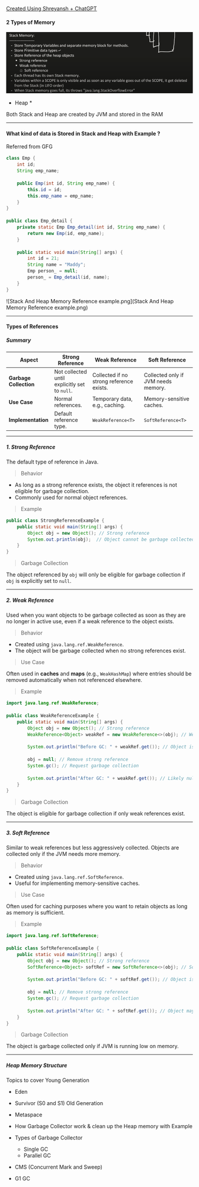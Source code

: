[Created Using Shreyansh + ChatGPT](https://www.youtube.com/watch?v=vz6vSZRuS2M&list=PL6W8uoQQ2c63f469AyV78np0rbxRFppkx&index=10)

#### 2 Types of Memory 
![JVM__Stack__Content.png](JVM__Stack__Content.png)
* Heap
  * 

Both Stack and Heap are created by JVM and stored in the RAM
__________
#### What kind of data is Stored in Stack and Heap with Example ? 

Referred from GFG
```java 
class Emp {
    int id;
    String emp_name;

    public Emp(int id, String emp_name) {
        this.id = id;
        this.emp_name = emp_name;
    }
}

public class Emp_detail {
    private static Emp Emp_detail(int id, String emp_name) {
        return new Emp(id, emp_name);
    }

    public static void main(String[] args) {
        int id = 21;
        String name = "Maddy";
        Emp person_ = null;
        person_ = Emp_detail(id, name);
    }
}
```

![Stack And Heap Memory Reference example.png](Stack And Heap Memory Reference example.png)

__________
#### Types of References

##### Summary
| **Aspect**          | **Strong Reference**     | **Weak Reference**        | **Soft Reference**        |
|----------------------|--------------------------|----------------------------|---------------------------|
| **Garbage Collection** | Not collected until explicitly set to `null`. | Collected if no strong reference exists. | Collected only if JVM needs memory. |
| **Use Case**         | Normal references.       | Temporary data, e.g., caching. | Memory-sensitive caches.  |
| **Implementation**   | Default reference type.  | `WeakReference<T>`         | `SoftReference<T>`        |


---

##### 1. Strong Reference
The default type of reference in Java.
> Behavior
- As long as a strong reference exists, the object it references is not eligible for garbage collection.
- Commonly used for normal object references.
> Example
```java
public class StrongReferenceExample {
    public static void main(String[] args) {
        Object obj = new Object(); // Strong reference
        System.out.println(obj);  // Object cannot be garbage collected
    }
}
```

> Garbage Collection


The object referenced by `obj` will only be eligible for garbage collection if `obj` is explicitly set to `null`.

---

##### 2. Weak Reference

Used when you want objects to be garbage collected as soon as they are no longer in active use, even if a weak reference to the object exists.

> Behavior
- Created using `java.lang.ref.WeakReference`.
- The object will be garbage collected when no strong references exist.

>Use Case

Often used in **caches** and **maps** (e.g., `WeakHashMap`) where entries should be removed automatically when not referenced elsewhere.

> Example
```java
import java.lang.ref.WeakReference;

public class WeakReferenceExample {
    public static void main(String[] args) {
        Object obj = new Object(); // Strong reference
        WeakReference<Object> weakRef = new WeakReference<>(obj); // Weak reference

        System.out.println("Before GC: " + weakRef.get()); // Object is accessible

        obj = null; // Remove strong reference
        System.gc(); // Request garbage collection

        System.out.println("After GC: " + weakRef.get()); // Likely null, object collected
    }
}
```

> Garbage Collection

The object is eligible for garbage collection if only weak references exist.

---

##### 3. Soft Reference
Similar to weak references but less aggressively collected. Objects are collected only if the JVM needs more memory.

> Behavior
- Created using `java.lang.ref.SoftReference`.
- Useful for implementing memory-sensitive caches.

> Use Case

Often used for caching purposes where you want to retain objects as long as memory is sufficient.

> Example
```java
import java.lang.ref.SoftReference;

public class SoftReferenceExample {
    public static void main(String[] args) {
        Object obj = new Object(); // Strong reference
        SoftReference<Object> softRef = new SoftReference<>(obj); // Soft reference

        System.out.println("Before GC: " + softRef.get()); // Object is accessible

        obj = null; // Remove strong reference
        System.gc(); // Request garbage collection

        System.out.println("After GC: " + softRef.get()); // Object may still be accessible
    }
}
```

> Garbage Collection

The object is garbage collected only if JVM is running low on memory.

---

##### Heap Memory Structure

Topics to cover
Young Generation
  * Eden
  * Survivor (S0 and S1)
Old Generation
 * Metaspace

 * How Garbage Collector work & clean up the Heap memory with Example


* Types of Garbage Collector
   * Single GC
   * Parallel GC

* CMS (Concurrent Mark and Sweep)
* G1 GC